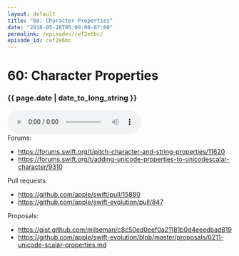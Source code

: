 ```yaml
---
layout: default
title: "60: Character Properties"
date: "2018-05-28T05:00:00-07:00"
permalink: /episodes/cef2e6bc/
episode_id: cef2e6bc
---
```


# 60: Character Properties

### {{ page.date | date_to_long_string }}

<audio controls><source src="/audio/cef2e6bc.mp3" type="audio/mpeg"></audio>
<br/>
Forums:
 
- https://forums.swift.org/t/pitch-character-and-string-properties/11620
- https://forums.swift.org/t/adding-unicode-properties-to-unicodescalar-character/9310

Pull requests: 

- https://github.com/apple/swift/pull/15880
- https://github.com/apple/swift-evolution/pull/847

Proposals:

- https://gist.github.com/milseman/c8c50ed0eef0a21181b0d4eeedbad819
- https://github.com/apple/swift-evolution/blob/master/proposals/0211-unicode-scalar-properties.md
